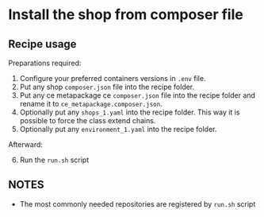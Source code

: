 # Install the shop from composer file

## Recipe usage

Preparations required:

1. Configure your preferred containers versions in ``.env`` file.
2. Put any shop `composer.json` file into the recipe folder.
3. Put any ce metapackage ce `composer.json` file into the recipe folder and rename it to `ce_metapackage.composer.json`.
4. Optionally put any `shops_1.yaml` into the recipe folder. This way it is possible to force the class extend chains. 
5. Optionally put any `environment_1.yaml` into the recipe folder.

Afterward:

6. Run the ``run.sh`` script

## NOTES
- The most commonly needed repositories are registered by ``run.sh`` script